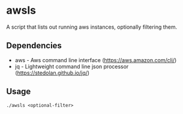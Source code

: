 awsls
=====

A script that lists out running aws instances, optionally filtering them.

Dependencies
------------

* aws - Aws command line interface (https://aws.amazon.com/cli/)
* jq - Lightweight command line json processor (https://stedolan.github.io/jq/)

Usage
-----

    ./awsls <optional-filter>
